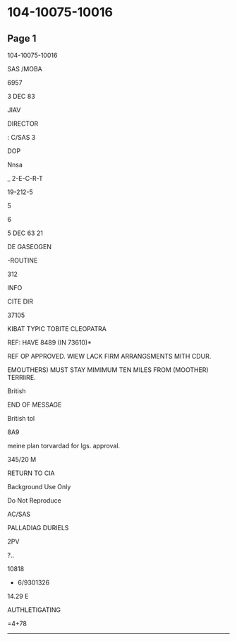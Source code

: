 # 104-10075-10016

## Page 1

104-10075-10016

SAS /MOBA

6957

3 DEC 83

JIAV

DIRECTOR

: C/SAS 3

DOP

Nnsa

_ 2-E-C-R-T

19-212-5

5

6

5 DEC 63 21

DE GASEOGEN

-ROUTINE

312

INFO

CITE DIR

37105

KIBAT TYPIC TOBITE CLEOPATRA

REF: HAVE 8489 (IN 73610)*

REF OP APPROVED. WIEW LACK FIRM ARRANGSMENTS MITH CDUR.

EMOUTHERS) MUST STAY MIMIMUM TEN MILES FROM (MOOTHER) TERRIiRE.

British

END OF MESSAGE

British tol

8A9

meine plan torvardad for lgs. approval.

345/20 M

RETURN TO CIA

Background Use Only

Do Not Reproduce

AC/SAS

PALLADIAG DURIELS

2PV

?..

10818

- 6/9301326

14.29 E

AUTHLETIGATING

=4+78

---

